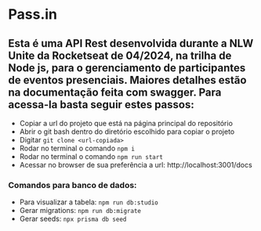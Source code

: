 # Pass.in

## Esta é uma API Rest desenvolvida durante a NLW Unite da Rocketseat de 04/2024, na trilha de Node js, para o gerenciamento de participantes de eventos presenciais. Maiores detalhes estão na documentação feita com swagger. Para acessa-la basta seguir estes passos: <br> 

- Copiar a url do projeto que está na página principal do repositório
- Abrir o git bash dentro do diretório escolhido para copiar o projeto
- Digitar `git clone <url-copiada>`
- Rodar no terminal o comando `npm i`
- Rodar no terminal o comando `npm run start`
- Acessar no browser de sua preferência a url: http://localhost:3001/docs

### Comandos para banco de dados:
- Para visualizar a tabela: `npm run db:studio`
- Gerar migrations: `npm run db:migrate`
- Gerar seeds: `npx prisma db seed`
